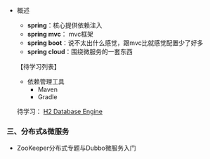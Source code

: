 

- 概述
  - **spring**：核心提供依赖注入
  - **spring mvc**： mvc框架
  - **spring boot**：说不太出什么感觉，跟mvc比就感觉配置少了好多
  - **spring cloud**：围绕微服务的一套东西 

  

  

  【待学习列表】

  - 依赖管理工具
    - Maven
    - Gradle

  待学习： [H2 Database Engine](http://www.h2database.com/html/main.html) 

  











### 三、分布式&微服务

- ZooKeeper分布式专题与Dubbo微服务入门

